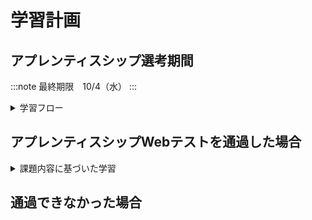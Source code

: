 # 学習計画

## アプレンティスシップ選考期間

 :::note 
 最終期限　10/4（水）
 :::

 <details><summary>学習フロー</summary>

 * 10/21~23 - Linux Quest
 * 10/24~26 - Git Quest
 * 10/27~30 - 課題「パスコードマネージャー」
 * 10/1,2 - 論述課題
 * 10/3,4 - 提出、調整日

 </details>

 
## アプレンティスシップWebテストを通過した場合

 <details><summary>課題内容に基づいた学習</summary>

 
 </details>

## 通過できなかった場合


